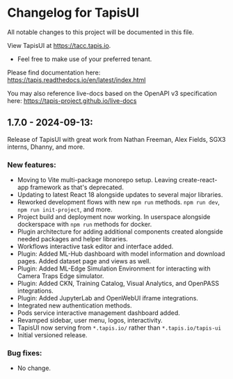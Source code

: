 # Changelog for TapisUI

All notable changes to this project will be documented in this file.

View TapisUI at https://tacc.tapis.io.
- Feel free to make use of your preferred tenant.

Please find documentation here:
https://tapis.readthedocs.io/en/latest/index.html

You may also reference live-docs based on the OpenAPI v3 specification here:
https://tapis-project.github.io/live-docs

## 1.7.0 - 2024-09-13:

Release of TapisUI with great work from Nathan Freeman, Alex Fields, SGX3 interns, Dhanny, and more.

### New features:
- Moving to Vite multi-package monorepo setup. Leaving create-react-app framework as that's deprecated.
- Updating to latest React 18 alongside updates to several major libraries.
- Reworked development flows with new `npm run` methods. `npm run dev`, `npm run init-project`, and more.
- Project build and deployment now working. In userspace alongside dockerspace with `npm run` methods for docker.
- Plugin architecture for adding additional components created alongside needed packages and helper libraries.
- Workflows interactive task editor and interface added.
- Plugin: Added ML-Hub dashboard with model information and download pages. Added dataset page and views as well.
- Plugin: Added ML-Edge Simulation Environment for interacting with Camera Traps Edge simulator.
- Plugin: Added CKN, Training Catalog, Visual Analytics, and OpenPASS integrations.
- Plugin: Added JupyterLab and OpenWebUI iframe integrations.
- Integrated new authentication methods.
- Pods service interactive management dashboard added.
- Revamped sidebar, user menu, logos, interactivity.
- TapisUI now serving from `*.tapis.io/` rather than `*.tapis.io/tapis-ui`
- Initial versioned release.

### Bug fixes:
- No change.
